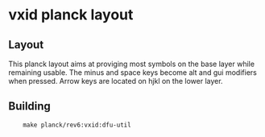 # vxid planck layout

## Layout

This planck layout aims at proviging most symbols on the base layer while remaining usable.
The minus and space keys become alt and gui modifiers when pressed.
Arrow keys are located on hjkl on the lower layer.

## Building

```
    make planck/rev6:vxid:dfu-util
```
